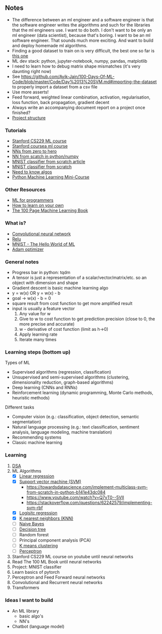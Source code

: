 ## Notes
- The difference between an ml engineer and a software engineer is that the software engineer writes
  the algorithms and such for the libraries that the ml engineers use. I want to do both. I don't
  want to be only an ml engineer (data scientist), because that's boring. I want to be an ml
  software engineer. That sounds much more exciting. And want to build and deploy homemade ml
  algorithms.
- Finding a good dataset to train on is very difficult, the best one so far is
  [this one](https://www.kaggle.com/code/martandsay/height-weight-regression-classification/input)
- ML dev stack: python, jupyter-notebook, numpy, pandas, matplotlib
- I need to learn how to debug matrix shape mismatches (it's very daunting right now)
- See https://github.com/Avik-Jain/100-Days-Of-ML-Code/blob/master/Code/Day%2013%20SVM.md#importing-the-dataset
  to properly import a dataset from a csv file
- Use more asserts!
- Feed forward, weighted linear combination, activation, regularisation, loss function, back propagation, gradient decent
- Always write an accompanying document report on a project once finished?
- [Project structure](https://dev.to/luxacademy/generic-folder-structure-for-your-machine-learning-projects-4coe)

### Tutorials
- [Stanford CS229 ML course](https://www.youtube.com/playlist?list=PLoROMvodv4rMiGQp3WXShtMGgzqpfVfbU)
- [Stanford coursea ml course](https://www.coursera.org/learn/machine-learning)
- [NNs from zero to hero](https://www.youtube.com/playlist?list=PLAqhIrjkxbuWI23v9cThsA9GvCAUhRvKZ)
- [NN from scatch in python/numpy](https://www.youtube.com/watch?v=w8yWXqWQYmU)
- [MNIST classifier from scratch article](https://towardsdatascience.com/mnist-handwritten-digits-classification-from-scratch-using-python-numpy-b08e401c4dab)
- [MNIST classifier from scratch](https://github.com/kdexd/digit-classifier)
- [Need to know algos](https://gab41.lab41.org/the-10-algorithms-machine-learning-engineers-need-to-know-f4bb63f5b2fa#.ofc7t2965)
- [Python Machine Learning Mini-Course](https://machinelearningmastery.com/python-machine-learning-mini-course/)

### Other Resources
- [ML for programmers](https://machinelearningmastery.com/machine-learning-for-programmers/)
- [How to learn on your own](https://metacademy.org/roadmaps/rgrosse/learn_on_your_own)
- [The 100 Page Machine Learning Book](https://themlbook.com/)

### What is?
- [Convolutional neural network](https://en.wikipedia.org/wiki/Convolutional_neural_network)
- [Relu](https://machinelearningmastery.com/rectified-linear-activation-function-for-deep-learning-neural-networks/)
- [MNIST - The Hello World of ML](https://en.wikipedia.org/wiki/MNIST_database)
- [Adam optimizer](https://machinelearningmastery.com/adam-optimization-algorithm-for-deep-learning/)

### General notes
- Progress bar in python: tqdm
- A tensor is just a representation of a scalar/vector/matrix/etc. so an object with dimension and shape
- Gradient descent is basic machine learning algo
- y = w(x) OR y = w(x) - b
- goal -> w(x) - b = 0
- square result from cost function to get more amplified result
- input is usually a feature vector
	1. Any value for w
	2. Give to w to cost function to get prediction precision (close to 0, the more precise and accurate)
	3. w - derivative of cost function (limit as h->0)
	4. Apply learning rate
	5. Iterate many times

### Learning steps (bottom up)
Types of ML
- Supervised algorithms (regression, classification)
- Unsupervised and semi-supervised algorithms (clustering, dimensionality reduction, graph-based algorithms)
- Deep learning (CNNs and RNNs)
- Reinforcement learning (dynamic programming, Monte Carlo methods, heuristic methods)

Different tasks
- Computer vision (e.g.: classification, object detection, semantic segmentation)
- Natural language processing (e.g.: text classification, sentiment analysis, language modeling, machine translation)
- Recommending systems
- Classic machine learning

### Learning
1. [DSA](https://frontendmasters.com/courses/algorithms/)
2. ML Algorithms
    - [X] [Linear regression](https://www.youtube.com/watch?v=VmbA0pi2cRQ)
    - [X] [Support vector machine (SVM)](https://www.youtube.com/watch?v=T9UcK-TxQGw)
        - https://towardsdatascience.com/implement-multiclass-svm-from-scratch-in-python-b141e43dc084
        - https://www.youtube.com/watch?v=Q7vT0--5VII
        - https://stackoverflow.com/questions/62242579/implementing-svm-rbf
    - [X] [Logisitc regression](https://www.youtube.com/watch?v=YYEJ_GUguHw)
    - [X] [K nearest neighbors (KNN)](https://www.youtube.com/watch?v=rTEtEy5o3X0)
    - [ ] [Naive Bayes](https://www.youtube.com/watch?v=TLInuAorxqE)
    - [ ] [Decision tree](https://www.youtube.com/watch?v=NxEHSAfFlK8&t=5s)
    - [ ] Random forest
    - [ ] Principal component analysis (PCA)
    - [ ] [K means clustering](https://www.youtube.com/watch?v=6UF5Ysk_2gk)
    - [ ] [Perceptron](https://www.youtube.com/watch?v=aOEoxyA4uXU)
3. Stanford CS229 ML course on youtube until neural networks
4. Read The 100 ML Book until neural networks
5. Project: MNIST classifier
6. Learn basics of pytorch
7. Perceptron and Feed Forward neural networks
8. Convolutional and Recurrent neural networks
9. Transformers

### Ideas I want to build
- An ML library
    - basic algo's
    - NN's
- Chatbot (language model)
